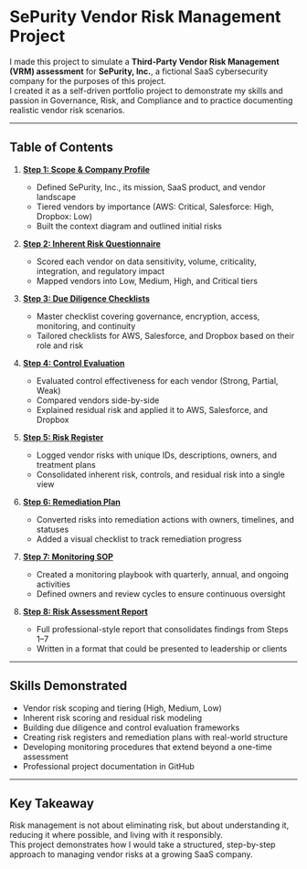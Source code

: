 # SePurity Vendor Risk Management Project

I made this project to simulate a **Third-Party Vendor Risk Management (VRM) assessment** for **SePurity, Inc.**, a fictional SaaS cybersecurity company for the purposes of this project.  
I created it as a self-driven portfolio project to demonstrate my skills and passion in Governance, Risk, and Compliance and to practice documenting realistic vendor risk scenarios.

---

## Table of Contents

1. **[Step 1: Scope & Company Profile](01_scope/CompanyProfile.md)**  
   - Defined SePurity, Inc., its mission, SaaS product, and vendor landscape  
   - Tiered vendors by importance (AWS: Critical, Salesforce: High, Dropbox: Low)  
   - Built the context diagram and outlined initial risks  

2. **[Step 2: Inherent Risk Questionnaire](02_inherent_risk/IRQ.md)**  
   - Scored each vendor on data sensitivity, volume, criticality, integration, and regulatory impact  
   - Mapped vendors into Low, Medium, High, and Critical tiers  

3. **[Step 3: Due Diligence Checklists](03_due_diligence/DDQ.md)**  
   - Master checklist covering governance, encryption, access, monitoring, and continuity  
   - Tailored checklists for AWS, Salesforce, and Dropbox based on their role and risk  

4. **[Step 4: Control Evaluation](04_control_evaluation/Control_Evaluation.md)**  
   - Evaluated control effectiveness for each vendor (Strong, Partial, Weak)  
   - Compared vendors side-by-side  
   - Explained residual risk and applied it to AWS, Salesforce, and Dropbox  

5. **[Step 5: Risk Register](05_risk_register/Risk_Register.md)**  
   - Logged vendor risks with unique IDs, descriptions, owners, and treatment plans  
   - Consolidated inherent risk, controls, and residual risk into a single view  

6. **[Step 6: Remediation Plan](06_remediation_plan/Remediation_Plan.md)**  
   - Converted risks into remediation actions with owners, timelines, and statuses  
   - Added a visual checklist to track remediation progress  

7. **[Step 7: Monitoring SOP](07_monitoring_sop/Monitoring_SOP.md)**  
   - Created a monitoring playbook with quarterly, annual, and ongoing activities  
   - Defined owners and review cycles to ensure continuous oversight  

8. **[Step 8: Risk Assessment Report](08_risk_assessment_report/Risk_Assessment_Report.md)**  
   - Full professional-style report that consolidates findings from Steps 1–7  
   - Written in a format that could be presented to leadership or clients  
---

## Skills Demonstrated
- Vendor risk scoping and tiering (High, Medium, Low)  
- Inherent risk scoring and residual risk modeling  
- Building due diligence and control evaluation frameworks  
- Creating risk registers and remediation plans with real-world structure  
- Developing monitoring procedures that extend beyond a one-time assessment  
- Professional project documentation in GitHub  

---

## Key Takeaway

Risk management is not about eliminating risk, but about understanding it, reducing it where possible, and living with it responsibly.  
This project demonstrates how I would take a structured, step-by-step approach to managing vendor risks at a growing SaaS company.  


